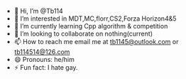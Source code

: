 - 👋 Hi, I’m @Tb114
- 👀 I’m interested in MDT,MC,florr,CS2,Forza Horizon4&5
- 🌱 I’m currently learning Cpp algorithm & competition
- 💞️ I’m looking to collaborate on nothing(current)
- 📫 How to reach me email me at tb1145@outlook.com or tb114514@126.com
- 😄 Pronouns: he/him
- ⚡ Fun fact: I hate gay.

<!---
Tb114/Tb114 is a ✨ special ✨ repository because its `README.md` (this file) appears on your GitHub profile.
You can click the Preview link to take a look at your changes.
--->
